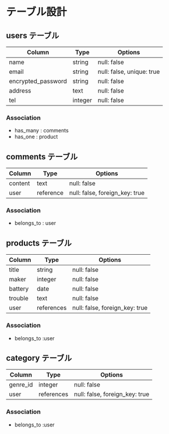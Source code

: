 # テーブル設計

## users テーブル

| Column             | Type   | Options                   |
| ------------------ | ------ | ------------------------  |
| name               | string | null: false               |
| email              | string | null: false, unique: true |
| encrypted_password | string | null: false               |
| address            | text   | null: false               |
| tel                | integer| null: false               |

### Association

- has_many : comments
- has_one  : product

## comments テーブル

| Column    | Type      | Options                        |
| --------- | --------- | ------------------------------ |
| content   | text      | null: false                    |
| user      | reference | null: false, foreign_key: true |

### Association

- belongs_to : user

## products テーブル

| Column           | Type       | Options                        |
| ---------------- | ---------- | ------------------------------ |
| title            | string     | null: false                    |
| maker            | integer    | null: false                    |
| battery          | date       | null: false                    |
| trouble          | text       | null: false                    |
| user             | references | null: false, foreign_key: true |

### Association

- belongs_to :user

## category テーブル

| Column          | Type       | Options                        |
| --------------- | ---------- | ------------------------------ |
| genre_id        | integer    | null: false                    |
| user            | references | null: false, foreign_key: true |


### Association

- belongs_to :user
